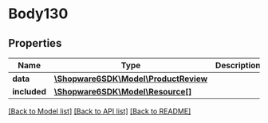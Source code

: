 # Body130

## Properties
Name | Type | Description | Notes
------------ | ------------- | ------------- | -------------
**data** | [**\Shopware6SDK\Model\ProductReview**](ProductReview.md) |  | [optional] 
**included** | [**\Shopware6SDK\Model\Resource[]**](Resource.md) |  | [optional] 

[[Back to Model list]](../../README.md#documentation-for-models) [[Back to API list]](../../README.md#documentation-for-api-endpoints) [[Back to README]](../../README.md)

